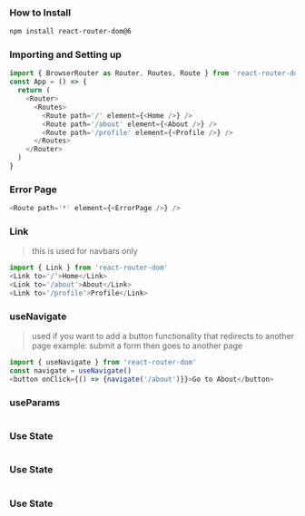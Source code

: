 ### How to Install
```bash
npm install react-router-dom@6
````

### Importing and Setting up
```javascript
import { BrowserRouter as Router, Routes, Route } from 'react-router-dom'
const App = () => {
  return (
    <Router>
      <Routes>
        <Route path='/' element={<Home />} />
        <Route path='/about' element={<About />} />
        <Route path='/profile' element={<Profile />} />
      </Routes>
    </Router>
  )
}
````

### Error Page
```javascript
<Route path='*' element={<ErrorPage />} />
````

### Link
> this is used for navbars only
```javascript
import { Link } from 'react-router-dom'
<Link to='/'>Home</Link>
<Link to='/about'>About</Link>
<Link to='/profile'>Profile</Link>
````

### useNavigate
> used if you want to add a button functionality that redirects to another page
> example: submit a form then goes to another page 
```javascript
import { useNavigate } from 'react-router-dom'
const navigate = useNavigate()
<button onClick={() => {navigate('/about')}}>Go to About</button>
````
### useParams
```javascript

````

### Use State
```javascript

````

### Use State
```javascript

````

### Use State
```javascript

````

